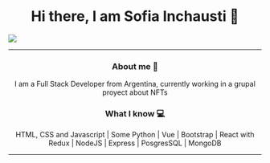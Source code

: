 <h1 align="center" > Hi there, I am Sofia Inchausti 👋</h1>

<img src="https://cdn.pixabay.com/photo/2018/02/03/09/51/bulletin-board-3127287_960_720.jpg"/>

<hr/>

<div align="center">

<h3 align="center"> About me 🧉</h3>
I am a Full Stack Developer from Argentina, currently working in a grupal proyect about NFTs

<h3 align="center"> What I know 💻</h3>
<p> HTML, CSS and Javascript | Some Python | Vue | Bootstrap | React with Redux | NodeJS | Express | PosgresSQL | MongoDB</p>

<hr/>



</div>
